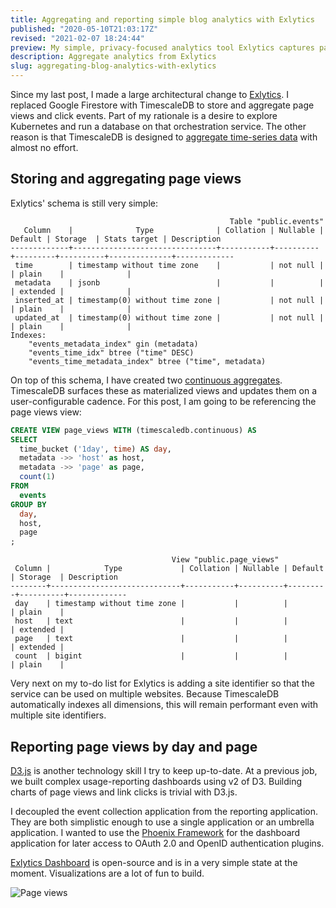 ```yaml
---
title: Aggregating and reporting simple blog analytics with Exlytics
published: "2020-05-10T21:03:17Z"
revised: "2021-02-07 18:24:44"
preview: My simple, privacy-focused analytics tool Exlytics captures page views and link clicks. Here's how I aggregate and display those analytics.
description: Aggregate analytics from Exlytics
slug: aggregating-blog-analytics-with-exlytics
---
```


Since my last post, I made a large architectural change to [Exlytics](https://github.com/corybuecker/exlytics). I replaced Google Firestore with TimescaleDB to store and aggregate page views and click events. Part of my rationale is a desire to explore Kubernetes and run a database on that orchestration service. The other reason is that TimescaleDB is designed to [aggregate time-series data](https://docs.timescale.com/latest/using-timescaledb/continuous-aggregates) with almost no effort.

## Storing and aggregating page views

Exlytics' schema is still very simple:

```markup
                                                 Table "public.events"
   Column    |              Type              | Collation | Nullable | Default | Storage  | Stats target | Description
-------------+--------------------------------+-----------+----------+---------+----------+--------------+-------------
 time        | timestamp without time zone    |           | not null |         | plain    |              |
 metadata    | jsonb                          |           |          |         | extended |              |
 inserted_at | timestamp(0) without time zone |           | not null |         | plain    |              |
 updated_at  | timestamp(0) without time zone |           | not null |         | plain    |              |
Indexes:
    "events_metadata_index" gin (metadata)
    "events_time_idx" btree ("time" DESC)
    "events_time_metadata_index" btree ("time", metadata)
```

On top of this schema, I have created two [continuous aggregates](https://docs.timescale.com/latest/using-timescaledb/continuous-aggregates). TimescaleDB surfaces these as materialized views and updates them on a user-configurable cadence. For this post, I am going to be referencing the page views view:

```sql
CREATE VIEW page_views WITH (timescaledb.continuous) AS
SELECT
  time_bucket ('1day', time) AS day,
  metadata ->> 'host' as host,
  metadata ->> 'page' as page,
  count(1)
FROM
  events
GROUP BY
  day,
  host,
  page
;
```

```markup
                                    View "public.page_views"
 Column |            Type             | Collation | Nullable | Default | Storage  | Description
--------+-----------------------------+-----------+----------+---------+----------+-------------
 day    | timestamp without time zone |           |          |         | plain    |
 host   | text                        |           |          |         | extended |
 page   | text                        |           |          |         | extended |
 count  | bigint                      |           |          |         | plain    |
```

Very next on my to-do list for Exlytics is adding a site identifier so that the service can be used on multiple websites. Because TimescaleDB automatically indexes all dimensions, this will remain performant even with multiple site identifiers.

## Reporting page views by day and page

[D3.js](https://d3js.org/) is another technology skill I try to keep up-to-date. At a previous  job, we built complex usage-reporting dashboards using v2 of D3.  Building charts of page views and link clicks is trivial with D3.js.

I decoupled the event collection application from the reporting application. They are both simplistic enough to use a single application or  an umbrella application. I wanted to use the [Phoenix Framework](https://www.phoenixframework.org/) for the dashboard application for later access to OAuth 2.0 and OpenID authentication plugins.

[Exlytics Dashboard](https://github.com/corybuecker/exlytics-dashboard) is open-source and is in a very simple state at the moment. Visualizations are a lot of fun to build.

![Page views](/images/007-aggregating-blog-analytics-with-exlytics-page-views.png)
